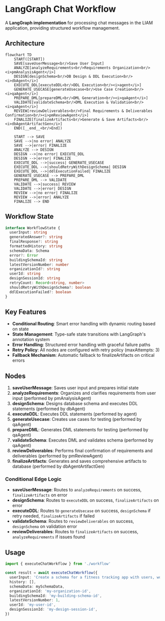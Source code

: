 # LangGraph Chat Workflow

A **LangGraph implementation** for processing chat messages in the LIAM application, providing structured workflow management.

## Architecture

```mermaid
flowchart TD
    START([START])
    SAVE[saveUserMessage<br/>Save User Input]
    ANALYZE[analyzeRequirements<br/>Requirements Organization<br/><i>pmAnalysisAgent</i>]
    DESIGN[designSchema<br/>DB Design & DDL Execution<br/><i>dbAgent</i>]
    EXECUTE_DDL[executeDDL<br/>DDL Execution<br/><i>agent</i>]
    GENERATE_USECASE[generateUsecase<br/>Use Case Creation<br/><i>qaAgent</i>]
    PREPARE_DML[prepareDML<br/>DML Generation<br/><i>qaAgent</i>]
    VALIDATE[validateSchema<br/>DML Execution & Validation<br/><i>qaAgent</i>]
    REVIEW[reviewDeliverables<br/>Final Requirements & Deliverables Confirmation<br/><i>pmReviewAgent</i>]
    FINALIZE[finalizeArtifacts<br/>Generate & Save Artifacts<br/><i>dbAgentArtifactGen</i>]
    END([__end__<br/>End])

    START --> SAVE
    SAVE -->|no error| ANALYZE
    SAVE -->|error| FINALIZE
    ANALYZE --> DESIGN
    DESIGN -->|no error| EXECUTE_DDL
    DESIGN -->|error| FINALIZE
    EXECUTE_DDL -->|success| GENERATE_USECASE
    EXECUTE_DDL -->|shouldRetryWithDesignSchema| DESIGN
    EXECUTE_DDL -->|ddlExecutionFailed| FINALIZE
    GENERATE_USECASE --> PREPARE_DML
    PREPARE_DML --> VALIDATE
    VALIDATE -->|success| REVIEW
    VALIDATE -->|error| DESIGN
    REVIEW -->|no error| FINALIZE
    REVIEW -->|error| ANALYZE
    FINALIZE --> END

```

## Workflow State

```typescript
interface WorkflowState {
  userInput: string
  generatedAnswer?: string
  finalResponse?: string
  formattedHistory: string
  schemaData: Schema
  error?: Error
  buildingSchemaId: string
  latestVersionNumber: number
  organizationId?: string
  userId: string
  designSessionId: string
  retryCount: Record<string, number>
  shouldRetryWithDesignSchema?: boolean
  ddlExecutionFailed?: boolean
}
```

## Key Features

- **Conditional Routing**: Smart error handling with dynamic routing based on state
- **State Management**: Type-safe state transitions with LangGraph's annotation system
- **Error Handling**: Structured error handling with graceful failure paths
- **Retry Policy**: All nodes are configured with retry policy (maxAttempts: 3)
- **Fallback Mechanism**: Automatic fallback to finalizeArtifacts on critical errors

## Nodes

1. **saveUserMessage**: Saves user input and prepares initial state
2. **analyzeRequirements**: Organizes and clarifies requirements from user input (performed by pmAnalysisAgent)
3. **designSchema**: Designs database schema and executes DDL statements (performed by dbAgent)
4. **executeDDL**: Executes DDL statements (performed by agent)
5. **generateUsecase**: Creates use cases for testing (performed by qaAgent)
6. **prepareDML**: Generates DML statements for testing (performed by qaAgent)
7. **validateSchema**: Executes DML and validates schema (performed by qaAgent)
8. **reviewDeliverables**: Performs final confirmation of requirements and deliverables (performed by pmReviewAgent)
9. **finalizeArtifacts**: Generates and saves comprehensive artifacts to database (performed by dbAgentArtifactGen)

### Conditional Edge Logic

- **saveUserMessage**: Routes to `analyzeRequirements` on success, `finalizeArtifacts` on error
- **designSchema**: Routes to `executeDDL` on success, `finalizeArtifacts` on error
- **executeDDL**: Routes to `generateUsecase` on success, `designSchema` if retry needed, `finalizeArtifacts` if failed
- **validateSchema**: Routes to `reviewDeliverables` on success, `designSchema` on validation error
- **reviewDeliverables**: Routes to `finalizeArtifacts` on success, `analyzeRequirements` if issues found

## Usage

```typescript
import { executeChatWorkflow } from './workflow'

const result = await executeChatWorkflow({
  userInput: 'Create a schema for a fitness tracking app with users, workout plans, exercise logs, and progress charts.',
  history: [],
  schemaData: mySchemaData,
  organizationId: 'my-organization-id',
  buildingSchemaId: 'my-building-schema-id',
  latestVersionNumber: 1,
  userId: 'my-user-id',
  designSessionId: 'my-design-session-id',
})
```
